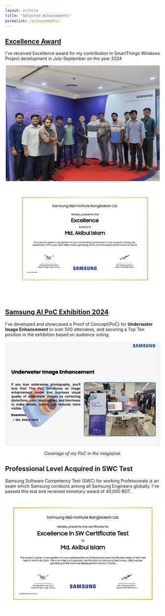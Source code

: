 ```yaml
---
layout: archive
title: "Selected Achievements"
permalink: /achievements/
---
```


## [Excellence Award](https://research.samsung.com/news/SRBD-Organized-its-First-Ever-AI-PoC-Exhibition)
I've received Excellence award for my contribution in SmartThings Windows Project development in July-September on the year 2024

<div style="text-align:center;">
    <img src="/images/PrizeCeremony.jpg" align="center" width=500px/>
    <img src="/images/ExcellenceAward.jpg" align="center" width=500px/>
</div>

## [Samsung AI PoC Exhibition 2024](https://research.samsung.com/news/SRBD-Organized-its-First-Ever-AI-PoC-Exhibition)
I've developed and showcased a Proof of Concept(PoC) for **Underwater Image Enhancement** to over 500 attendees, and securing a Top Ten position in the exhibition based on audience voting. 

<div style="text-align:center;">
    <img src="/images/AIPoC_2024.png" align="center" width=650px/>
    <p style="font-style:italic;">Coverage of my PoC in the magazine.</p>
</div>

## Professional Level Acquired in SWC Test
Samsung Software Competency Test (SWC) for working Professionals is an exam which Samsung conducts among all Samsung Engineers globally. I've passed this test and received monetary award of 40,000 BDT.

<div style="text-align:center;">
    <img src="/images/SWCCert.png" align="center" width=500px/>
</div>


